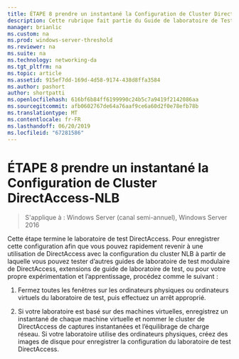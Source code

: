 ```yaml
---
title: ÉTAPE 8 prendre un instantané la Configuration de Cluster DirectAccess-NLB
description: Cette rubrique fait partie du Guide de laboratoire de Test - décrire de DirectAccess dans un Cluster avec équilibrage de charge réseau Windows pour Windows Server 2016
manager: brianlic
ms.custom: na
ms.prod: windows-server-threshold
ms.reviewer: na
ms.suite: na
ms.technology: networking-da
ms.tgt_pltfrm: na
ms.topic: article
ms.assetid: 915ef7dd-169d-4d58-9174-438d8ffa3584
ms.author: pashort
author: shortpatti
ms.openlocfilehash: 616bf6b84ff6199990c24b5c7a9419f2142086aa
ms.sourcegitcommit: afb0602767de64a76aaf9ce6a60d2f0e78efb78b
ms.translationtype: MT
ms.contentlocale: fr-FR
ms.lasthandoff: 06/20/2019
ms.locfileid: "67281586"
---
```

# <a name="step-8-snapshot-the-directaccess-cluster-nlb-configuration"></a>ÉTAPE 8 prendre un instantané la Configuration de Cluster DirectAccess-NLB

>S'applique à : Windows Server (canal semi-annuel), Windows Server 2016

Cette étape termine le laboratoire de test DirectAccess. Pour enregistrer cette configuration afin que vous pouvez rapidement revenir à une utilisation de DirectAccess avec la configuration du cluster NLB à partir de laquelle vous pouvez tester d’autres guides de laboratoire de test modulaire de DirectAccess, extensions de guide de laboratoire de test, ou pour votre propre expérimentation et l’apprentissage, procédez comme le suivant :  
  
1.  Fermez toutes les fenêtres sur les ordinateurs physiques ou ordinateurs virtuels du laboratoire de test, puis effectuez un arrêt approprié.  
  
2.  Si votre laboratoire est basé sur des machines virtuelles, enregistrez un instantané de chaque machine virtuelle et nommer le cluster de DirectAccess de captures instantanées et l’équilibrage de charge réseau. Si votre laboratoire utilise des ordinateurs physiques, créez des images de disque pour enregistrer la configuration du laboratoire de test DirectAccess.  
